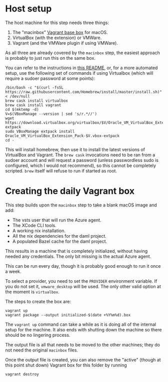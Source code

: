 # Host setup

The host machine for this step needs three things:

1. The "macinbox" [Vagrant base box](../1-create-box/README.md) for macOS.
2. VirtualBox (with the extension) or VMWare.
3. Vagrant (and the VMWare plugin if using VMWare).

As all three are already covered by the `macinbox` step, the easiest approach
is probably to just run this on the same box.

You can refer to the instructions in [this README](../1-create-box/README.md),
or, for a more automated setup, use the following set of commands if using
Virtualbox (which will require a sudoer password at some points):

```
/bin/bash -c "$(curl -fsSL https://raw.githubusercontent.com/Homebrew/install/master/install.sh)" < /dev/null
brew cask install virtualbox
brew cask install vagrant
cd $(mktemp -d)
V=$(VBoxManage --version | sed 's/r.*//')
wget https://download.virtualbox.org/virtualbox/$V/Oracle_VM_VirtualBox_Extension_Pack-$V.vbox-extpack
sudo VBoxManage extpack install Oracle_VM_VirtualBox_Extension_Pack-$V.vbox-extpack
cd -
```

This will install homebrew, then use it to install the latest versions of
VirtualBox and Vagrant. The `brew cask` invocations need to be ran from a
sudoer account and will request a password (unless passwordless sudo is
configured, which I would not recommend), so this cannot be completely
scripted. `brew` itself will refuse to run if started as root.

# Creating the daily Vagrant box

This step builds upon the `macinbox` step to take a blank macOS image and add:

- The vsts user that will run the Azure agent.
- The XCode CLI tools.
- A working nix installation.
- All the nix dependencies for the daml project.
- A populated Bazel cache for the daml project.

This results in a machine that is completely initialized, without having needed
any credentials. The only bit missing is the actual Azure agent.

This can be run every day, though it is probably good enough to run it once a
week.

To select a provider, you need to set the `PROVIDER` environment variable. If
you do not set it, `vmware_desktop` will be used. The only other valid option
at the moment is `virtualbox`.

The steps to create the box are:

```
vagrant up
vagrant package --output initialized-$(date +%Y%m%d).box
```

The `vagrant up` command can take a while as it is doing all of the internal
setup for the machine. It also ends with shutting down the machine so there
should be no lingering process.

The output file is all that needs to be moved to the other machines; they do
not need the original `macinbox` files.

Once the output file is created, you can also remove the "active" (though at
this point shut down) Vagrant box for this folder by running
```
vagrant destroy
```

